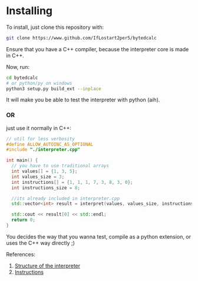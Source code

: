 # Installing
To install, just clone this repository with:
```sh
git clone https://www.github.com/IfLostart2per5/bytedcalc
```
Ensure that you have a C++ compiler, because the interpreter core is made in C++.

Now, run:
```sh
cd bytedcalc
# or python/py on windows
python3 setup.py build_ext --inplace
```

It will make you be able to test the interpreter with python (aih).

### OR

just use it normally in C++:

```cpp
// util for less verbosity
#define ALLOW_AUTOINC_AS_OPTIONAL
#include "./interpreter.cpp"

int main() {
  // you have to use traditional arrays
  int values[] = {1, 3, 5};
  int values_size = 3;
  int instructions[] = {1, 1, 1, 7, 3, 8, 3, 0};
  int instructions_size = 8;

  //its already included in interpreter.cpp
  std::vector<int> result = interpret(values, values_size, instructions, instructions_size);

  std::cout << result[0] << std::endl;
  return 0;
}
```

You decides the way that you wanna test, compile as a python extension, or uses the C++ way directly ;)

References:
1. [Structure of the interpreter](./README.md)
2. [Instructions](./instructions.md)

